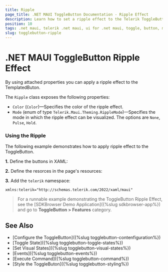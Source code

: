 ```yaml
---
title: Ripple
page_title: .NET MAUI ToggleButton Documentation - Ripple Effect
description: Learn how to set a ripple effect to the Telerik ToggleButton for .NET MAUI.
position: 10
tags: .net maui, telerik .net maui, ui for .net maui, toggle, button, microsoft .net maui
slug: togglebutton-ripple
---
```


# .NET MAUI ToggleButton Ripple Effect

By using attached properties you can apply a ripple effect to the TemplatedButon.

The `Ripple` class exposes the following properties:

* `Color` (`Color`)&mdash;Specifies the color of the ripple effect.
* `Mode` (enum of type `Telerik.Maui.Theming.RippleMode`)&mdash;Specifies the mode in which the ripple effect can be visualized. The options are `None`, `Pulse`, `Hold`.

### Using the Ripple

The following example demonstrates how to apply ripple effect to the ToggleButton.

**1.** Define the buttons in XAML:

<snippet id='togglebutton-ripple-effect' />

**2.** Define the resorces in the page's resources:

<snippet id='togglebutton-ripple-visual-states-resources' />

**3.** Add the `telerik` namespace:

```XAML
xmlns:telerik="http://schemas.telerik.com/2022/xaml/maui"
```

> For a runnable example demonstrating the ToggleButton Ripple Effect, see the [SDKBrowser Demo Application]({%slug sdkbrowser-app%}) and go to **ToggleButton > Features** category.

## See Also

- [Configure the ToggleButton]({%slug togglebutton-contenfiguration%})
- [Toggle State]({%slug togglebutton-toggle-states%})
- [Set Visual States]({%slug togglebutton-visual-states%})
- [Events]({%slug togglebutton-events%})
- [Execute Command]({%slug togglebutton-command%})
- [Style the ToggleButon]({%slug togglebutton-styling%})


